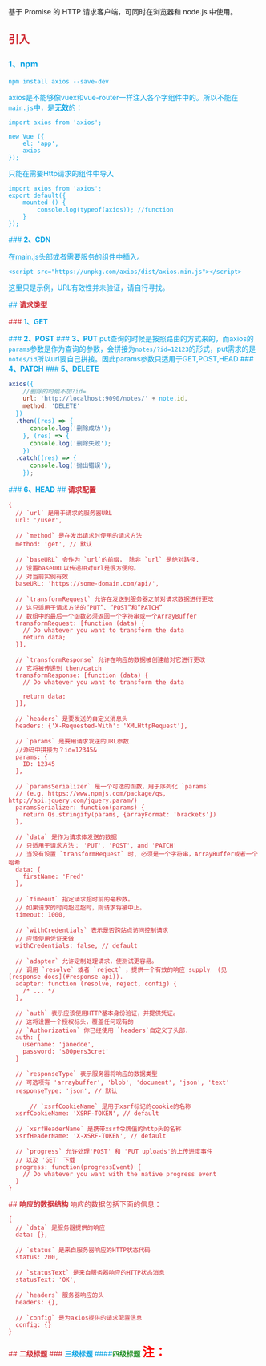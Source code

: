 
基于 Promise 的 HTTP 请求客户端，可同时在浏览器和 node.js 中使用。
## <font color=#D02B34> **引入**
### <font color=#08A3E4> **1、npm**

```
npm install axios --save-dev
```
axios是不能够像vuex和vue-router一样注入各个字组件中的。所以不能在`main.js`中，是**无效**的：

```
import axios from 'axios';

new Vue ({
	el: 'app',
	axios
});
```
只能在需要Http请求的组件中导入

```
import axios from 'axios';
export default({
	mounted () {
		console.log(typeof(axios)); //function
	}
});
```

###<font color=#08A3E4> **2、CDN**

在main.js头部或者需要服务的组件中插入。
```
<script src="https://unpkg.com/axios/dist/axios.min.js"></script>
```
这里只是示例，URL有效性并未验证，请自行寻找。

##<font color=#D02B34> **请求类型**

###<font color=#08A3E4> **1、GET**

###<font color=#08A3E4> **2、POST**
###<font color=#08A3E4> **3、PUT**
put查询的时候是按照路由的方式来的，而axios的`params`参数是作为查询的参数，会拼接为`notes/?id=12123`的形式，put需求的是`notes/id`所以url要自己拼接。因此params参数只适用于GET,POST,HEAD
###<font color=#08A3E4> **4、PATCH**
###<font color=#08A3E4> **5、DELETE**

```js
axios({
	//删除的时候不加?id=
    url: 'http://localhost:9090/notes/' + note.id, 
    method: 'DELETE'
  })
  .then((res) => {
      console.log('删除成功');
    }, (res) => {
      console.log('删除失败');
    })
  .catch((res) => {
      console.log('抛出错误');
    });
```

###<font color=#08A3E4> **6、HEAD**
##<font color=#D02B34> **请求配置**

```
{
  // `url` 是用于请求的服务器URL
  url: '/user',

  // `method` 是在发出请求时使用的请求方法
  method: 'get', // 默认

  // `baseURL` 会作为 `url`的前缀， 除非 `url` 是绝对路径. 
  // 设置baseURL以传递相对url是很方便的。
  // 对当前实例有效
  baseURL: 'https://some-domain.com/api/',

  // `transformRequest` 允许在发送到服务器之前对请求数据进行更改
  // 这只适用于请求方法的“PUT”、“POST”和“PATCH”
  // 数组中的最后一个函数必须返回一个字符串或一个ArrayBuffer
  transformRequest: [function (data) {
    // Do whatever you want to transform the data
    return data;
  }],

  // `transformResponse` 允许在响应的数据被创建前对它进行更改
  // 它将被传递到 then/catch
  transformResponse: [function (data) {
    // Do whatever you want to transform the data

    return data;
  }],

  // `headers` 是要发送的自定义消息头
  headers: {'X-Requested-With': 'XMLHttpRequest'},

  // `params` 是要用请求发送的URL参数
  //源码中拼接为？id=12345&
  params: {
    ID: 12345
  },

  // `paramsSerializer` 是一个可选的函数，用于序列化 `params`
  // (e.g. https://www.npmjs.com/package/qs, http://api.jquery.com/jquery.param/)
  paramsSerializer: function(params) {
    return Qs.stringify(params, {arrayFormat: 'brackets'})
  },

  // `data` 是作为请求体发送的数据
  // 只适用于请求方法： 'PUT', 'POST', and 'PATCH'
  // 当没有设置 `transformRequest` 时, 必须是一个字符串，ArrayBuffer或者一个哈希
  data: {
    firstName: 'Fred'
  },

  // `timeout` 指定请求超时前的毫秒数。
  // 如果请求的时间超过超时，则请求将被中止。
  timeout: 1000,

  // `withCredentials` 表示是否跨站点访问控制请求
  // 应该使用凭证来做
  withCredentials: false, // default

  // `adapter` 允许定制处理请求，使测试更容易。
  // 调用 `resolve` 或者 `reject` ，提供一个有效的响应 supply  (见 [response docs](#response-api)).
  adapter: function (resolve, reject, config) {
    /* ... */
  },

  // `auth` 表示应该使用HTTP基本身份验证，并提供凭证。
  // 这将设置一个授权标头，覆盖任何现有的
  // `Authorization` 你已经使用 `headers`自定义了头部.
  auth: {
    username: 'janedoe',
    password: 's00pers3cret'
  }

  // `responseType` 表示服务器将响应的数据类型
  // 可选项有 'arraybuffer', 'blob', 'document', 'json', 'text'
  responseType: 'json', // 默认

	  // `xsrfCookieName` 是用于xsrf标记的cookie的名称
  xsrfCookieName: 'XSRF-TOKEN', // default

  // `xsrfHeaderName` 是携带xsrf令牌值的http头的名称
  xsrfHeaderName: 'X-XSRF-TOKEN', // default

  // `progress` 允许处理'POST' 和 'PUT uploads'的上传进度事件
  // 以及 'GET' 下载
  progress: function(progressEvent) {
    // Do whatever you want with the native progress event
  }
}
```
##<font color=#D02B34> **响应的数据结构**
响应的数据包括下面的信息：

```
{
  // `data` 是服务器提供的响应
  data: {},

  // `status` 是来自服务器响应的HTTP状态代码
  status: 200,

  // `statusText` 是来自服务器响应的HTTP状态消息
  statusText: 'OK',

  // `headers` 服务器响应的头
  headers: {},

  // `config` 是为axios提供的请求配置信息
  config: {}
}
```

##<font color=#D02B34> **二级标题**
###<font color=#08A3E4> **三级标题**
####<font color=#1D8C20>**四级标题**
<font size=5 color=red>**注：**